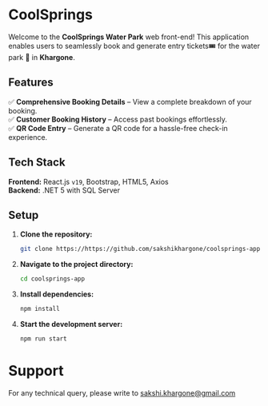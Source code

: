# CoolSprings

Welcome to the **CoolSprings Water Park** web front-end! This application enables users to seamlessly book and generate entry tickets🎟️ for the water park 🌊 in **Khargone**.  

## Features  
✅ **Comprehensive Booking Details** – View a complete breakdown of your booking.  
✅ **Customer Booking History** – Access past bookings effortlessly.  
✅ **QR Code Entry** – Generate a QR code for a hassle-free check-in experience.  

## Tech Stack  

**Frontend:** React.js `v19`, Bootstrap, HTML5, Axios  
**Backend:** .NET 5 with SQL Server  

## Setup  

1. **Clone the repository:**  
   ```bash
   git clone https://https://github.com/sakshikhargone/coolsprings-app.git
   ```  

2. **Navigate to the project directory:**  
   ```bash
   cd coolsprings-app
   ```  

3. **Install dependencies:**  
   ```bash
   npm install
   ```  

4. **Start the development server:**  
   ```bash
   npm run start
   ```  

# Support
 For any technical query, please write to sakshi.khargone@gmail.com






